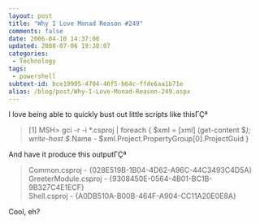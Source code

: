 ```yaml
---
layout: post
title: "Why I Love Monad Reason #249"
comments: false
date: 2006-04-10 14:37:00
updated: 2008-07-06 19:38:07
categories:
 - Technology
tags:
 - powershell
subtext-id: bce19905-4704-46f5-b64c-ffde6aa1b71e
alias: /blog/post/Why-I-Love-Monad-Reason-249.aspx
---
```



I love being able to quickly bust out little scripts like thisΓÇª

> [1] MSH> gci -r -i *.csproj | foreach { $xml = [xml] (get-content $_); write-host $_.Name - $xml.Project.PropertyGroup[0].ProjectGuid } 

And have it produce this outputΓÇª

> Common.csproj - {028E519B-1B04-4D62-A96C-44C3493C4D5A}  
GreeterModule.csproj - {9308450E-0564-4B01-BC1B-9B327C4E1ECF}  
Shell.csproj - {A0DB510A-B00B-464F-A904-CC11A20E0E8A} 

Cool, eh? 
